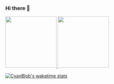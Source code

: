 ### Hi there 👋

<!--
**CyanBlob/CyanBlob** is a ✨ _special_ ✨ repository because its `README.md` (this file) appears on your GitHub profile.

Here are some ideas to get you started:

- 🔭 I’m currently working on ...
- 🌱 I’m currently learning ...
- 👯 I’m looking to collaborate on ...
- 🤔 I’m looking for help with ...
- 💬 Ask me about ...
- 📫 How to reach me: ...
- 😄 Pronouns: ...
- ⚡ Fun fact: ...
-->
<a href="https://github.com/CyanBlob">
  <img height="160em" src="https://github-readme-stats.vercel.app/api?username=CyanBlob&show_icons=true&include_all_commits=true&theme=gruvbox&show_icons=true)">
  <img height="160em" src="https://github-readme-stats.vercel.app/api/top-langs/?username=CyanBlob&theme=gruvbox&layout=compact">
</a>

[![CyanBlob's wakatime stats](https://github-readme-stats.vercel.app/api/wakatime?username=CyanBlob&v=2&theme=gruvbox&layout=compact)](https://github.com/CyanBlob/github-readme-stats)
